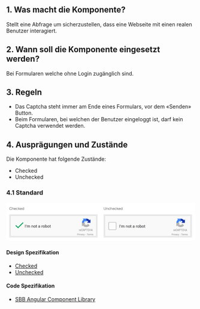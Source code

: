 ## 1. Was macht die Komponente?
Stellt eine Abfrage um sicherzustellen, dass eine Webseite mit einen realen Benutzer interagiert.

## 2. Wann soll die Komponente eingesetzt werden? 
Bei Formularen welche ohne Login zugänglich sind.

## 3. Regeln
* Das Captcha steht immer am Ende eines Formulars, vor dem «Senden» Button.
* Beim Formularen, bei welchen der Benutzer eingeloggt ist, darf kein Captcha verwendet werden.

## 4. Ausprägungen und Zustände
Die Komponente hat folgende Zustände:
* Checked
* Unchecked

### 4.1 Standard
![Darstellung der Komponente Captcha](https://raw.githubusercontent.com/sbb-design-systems/design-system-website-documentation/master/documentation/components/captcha/images/captcha_default.png 'class: image')

#### Design Spezifikation
* [Checked](https://www.sketch.com/s/80f12b3b-58e5-4b4c-98cd-c553bae18db0/a/vOQPW4#Inspector) 
* [Unchecked](https://www.sketch.com/s/80f12b3b-58e5-4b4c-98cd-c553bae18db0/a/4e5zAD#Inspector) 

#### Code Spezifikation
* [SBB Angular Component Library](https://sbb-angular.app.sbb.ch/latest/public/components/captcha)